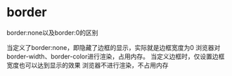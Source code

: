 
# border

border:none以及border:0的区别

当定义了border:none，即隐藏了边框的显示，实际就是边框宽度为0
浏览器对border-width、border-color进行渲染，占用内存。
当定义边框时，仅设置边框宽度也可以达到显示的效果
浏览器不进行渲染，不占用内存